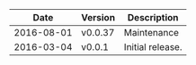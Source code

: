 | Date        | Version | Description |
| ----------- | ------- | ----------- |
| 2016-08-01  | v0.0.37 | Maintenance |
| 2016-03-04  | v0.0.1  | Initial release. |
